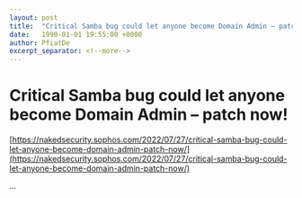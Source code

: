 ```yaml
---
layout: post
title:  "Critical Samba bug could let anyone become Domain Admin – patch now!"
date:   1990-01-01 19:55:00 +0000
author: PfiatDe
excerpt_separator: <!--more-->
---
```


# Critical Samba bug could let anyone become Domain Admin – patch now!

[https://nakedsecurity.sophos.com/2022/07/27/critical-samba-bug-could-let-anyone-become-domain-admin-patch-now/](https://nakedsecurity.sophos.com/2022/07/27/critical-samba-bug-could-let-anyone-become-domain-admin-patch-now/)

...
<!--more-->
